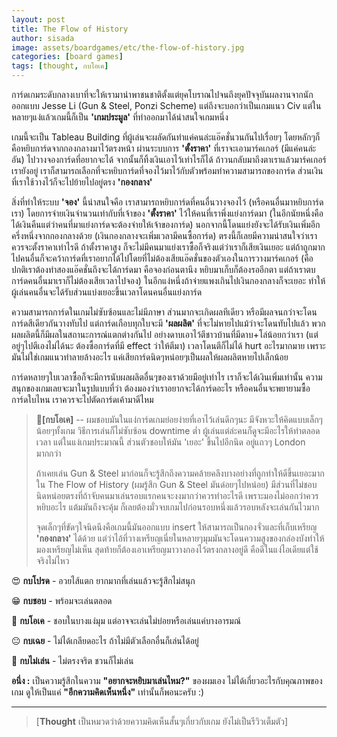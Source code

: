 ```yaml
---
layout: post
title: The Flow of History
author: sisada
image: assets/boardgames/etc/the-flow-of-history.jpg
categories: [board games]
tags: [thought, กบโอเค]
---
```

การ์ดเกมระดับกลางเบาที่จะให้เรามานำพาชนชาติตั้งแต่ยุคโบราณไปจนถึงยุคปัจจุบันผลงานจากนักออกแบบ Jesse Li (Gun & Steel, Ponzi Scheme) แต่ถึงจะบอกว่าเป็นเกมแนว Civ แต่ในหลายๆแง่แล้วเกมนี้ก็เป็น **'เกมประมูล'** ที่ทำออกมาได้น่าสนใจเกมหนึ่ง

เกมนี้จะเป็น Tableau Building ที่ผู้เล่นจะผลัดกันทำแค่คนล่ะแอ๊คชั่นวนกันไปเรื่อยๆ โดยหลักๆก็คือหยิบการ์ดจากกองกลางมาไว้ตรงหน้า ผ่านระบบการ **'ตั้งราคา'** ที่เราจะเอามาร์คเกอร์ (มีแค่คนล่ะอัน) ไปวางจองการ์ดที่อยากจะได้ จากนั้นก็ทิ้งเงินเอาไว้เท่าไรก็ได้ ถ้าวนกลับมาถึงตาเราแล้วมาร์คเกอร์เรายังอยู่ เราก็สามารถเลือกที่จะหยิบการ์ดที่จองไว้มาไว้กับตัวพร้อมทำความสามารถของการ์ด ส่วนเงินที่เราใช้วางไว้ก็จะไปย้ายไปอยู่ตรง **'กองกลาง'**

สิ่งที่ทำให้ระบบ **'จอง'** นี้น่าสนใจคือ เราสามารถหยิบการ์ดที่คนอื่นวางจองไว้ (หรือคนอื่นมาหยิบการ์ดเรา) โดยการจ่ายเงินจำนวนเท่ากับที่เจ้าของ **'ตั้งราคา'** ไว้ให้คนที่เราพึ่งแย่งการ์ดมา (ในอีกนัยหนึ่งคือได้เงินคืนแต่ว่าคนที่มาแย่งการ์ดจะต้องจ่ายให้เจ้าของการ์ด) นอกจากนี้โดนแย่งยังจะได้รับเงินเพิ่มอีกครึ่งหนึ่งจากกองกลางด้วย (เงินกองกลางจะเพิ่มเวลามีคนซื้อการ์ด) ตรงนี้ก็เลยมีความน่าสนใจว่าเราควรจะตั้งราคาเท่าไรดี ถ้าตั้งราคาสูง ก็จะไม่มีคนมาแย่งเราซื้อก็จริงแต่ว่าเราก็เสียเงินเยอะ แต่ถ้าถูกมากไปคนอื่นก็จะคว้าการ์ดที่เราอยากได้ไปโดยที่ไม่ต้องเสียแอ๊คชั่นของตัวเองในการวางมาร์คเกอร์ (คือปกติเราต้องทำสองแอ๊คชั่นถึงจะได้การ์ดมา คือจองก่อนตานึง หยิบมาเก็บก็ต้องรออีกตา แต่ถ้าเราตบการ์ดคนอื่นมาเราก็ไม่ต้องเสียเวลาไปจอง) ในอีกแง่หนึ่งถ้าจ่ายแพงเกินไปเงินกองกลางก็จะเยอะ ทำให้ผู้เล่นคนอื่นจะได้รับส่วนแบ่งเยอะขึ้นเวลาโดนคนอื่นแย่งการ์ด

ความสามารถการ์ดในเกมไม่ซับซ้อนและไม่มีภาษา ส่วนมากจะเกิดผลทีเดียว หรือมีผลจนกว่าจะโดนการ์ดสีเดียวกันวางทับไป แต่การ์ดเกือบทุกใบจะมี **'ผลผลิต'** ที่จะไม่หายไปแม้ว่าจะโดนทับไปแล้ว พวกผลผลิตนี้ก็มีผลในสถานะการณ์แตกต่างกันไป อย่างดาบเอาไว้ตีชาวบ้านที่มีดาบ+โล่น้อยกว่าเรา (แต่อยู่ๆไปตีเองไม่ได้นะ ต้องซื้อการ์ดที่มี effect ว่าให้ตีมา) เวลาโดนตีก็ไม่ได้ hurt อะไรมากมาย เพราะมันไม่ใช่เกมแนวทำลายล้างอะไร แค่เสียการ์ดนิดๆหน่อยๆเป็นผลให้ผลผลิตหายไปเล็กน้อย

การ์ดหลายๆใบเวลาซื้อก็จะมีการนับผลผลิตอื่นๆของเราด้วยมีอยู่เท่าไร เราก็จะได้เงินเพิ่มเท่านั้น ความสนุกของเกมเลยจะมาในรูปแบบที่ว่า ต้องมองว่าเราอยากจะได้การ์ดอะไร หรือคนอื่นจะพยายามซื้อการ์ดใบไหน เราควรจะไปตัดการ์ดเค้ามาดีไหม

> 🐸**[กบโอเค]** -- ผมชอบมันในแง่การ์ดเกมย่อยง่ายที่เอาไว้เล่นดึกๆนะ มีจังหวะให้คิดแบบเล็กๆน้อยๆทั้งเกม วิธีการเล่นก็ไม่ซับซ้อน downtime ต่ำ ผู้เล่นแต่ล่ะคนก็ดูจะมีอะไรให้ทำตลอดเวลา แต่ในแง่เกมประมาณนี้ ส่วนตัวชอบให้มัน 'เยอะ' ขึ้นไปอีกนิด อยู่แถวๆ London มากกว่า
> 
> ถ้าเคยเล่น Gun & Steel มาก่อนก็จะรู้สึกถึงความคล้ายคลึงบางอย่างที่ถูกทำให้ดีขึ้นเยอะมากใน The Flow of History (ผมรู้สึก Gun & Steel มันด๋อยๆไปหน่อย) มีส่วนที่ไม่ชอบนิดหน่อยตรงที่ถ้าจับคนมาเล่นรอบแรกคนจะงงมากว่าควรทำอะไรดี เพราะมองไม่ออกว่าควรหยิบอะไร แต้มมันถึงจะคุ้ม ก็เลยต้องมั่วจบเกมไปก่อนรอบหนึ่งแล้วรอบหลังจะเล่นกันไวมาก
> 
> จุดเล็กๆที่ขัดๆใจนิดนึงคือเกมนี้มันออกแบบ insert ให้สามารถเป็นกองจั่วและที่เก็บเหรียญ **'กองกลาง'** ได้ด้วย แต่ว่าไอ้ที่วางเหรียญเนี่ยในหลายๆมุมมันจะโดนความสูงของกล่องบังทำให้มองเหรียญไม่เห็น สุดท้ายก็ต้องเอาเหรียญมาวางกองไว้ตรงกลางอยู่ดี คือดีในแง่ไอเดียแต่ใช้จริงไม่ไหว


😍 **กบโปรด** - อวยไส้แตก ยากมากที่เล่นแล้วจะรู้สึกไม่สนุก

😁 **กบชอบ** - พร้อมจะเล่นตลอด

🙂 **กบโอเค** - ชอบในบางแง่มุม แต่อาจจะเล่นไม่บ่อยหรือเล่นแค่บางอารมณ์

😐 **กบเฉย** - ไม่ได้เกลียดอะไร ถ้าไม่มีตัวเลือกอื่นก็เล่นได้อยู่

🖕 **กบไม่เล่น** - ไม่ตรงจริต ชวนก็ไม่เล่น

**อนึ่ง :** เป็นความรู้สึกในความ **"อยากจะหยิบมาเล่นไหม?"** ของผมเอง ไม่ได้เกี่ยวอะไรกับคุณภาพของเกม ดูให้เป็นแค่ **"อีกความคิดเห็นหนึ่ง"** เท่านั้นก็พอนะครับ :)



---



> 
> [**Thought** เป็นหมวดว่าด้วยความคิดเห็นสั้นๆเกี่ยวกับเกม ยังไม่เป็นรีวิวเต็มตัว]
> 
> 
> 

